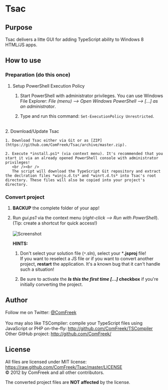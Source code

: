# Tsac

## Purpose

Tsac delivers a litte GUI for adding TypeScript ability to Windows 8 HTML/JS apps.

## How to use

### Preparation (do this once)
1. Setup PowerShell Execution Policy
 
    1. Start PowerShell with administrator privileges. You can use Windows File Explorer: *File (menu) --> Open Windows PowerShell --> [...] as an administrator*.

    2. Type and run this command: `Set-ExecutionPolicy Unrestricted`.
<br />
2. Download/Update Tsac

    1. Download Tsac either via Git or as [ZIP](https://github.com/ComFreek/Tsac/archive/master.zip).
    
    2. Execute *install.ps1* (via context menu). It's recommended that you start it via an already opened PowerShell console with administrator privileges!
       <br /><br />
       The script will download the TypeScript Git repository and extract the declration files *winjs.d.ts* and *winrt.d.ts* into Tsac's root directory. These files will also be copied into your project's directory.

### Convert project

1. **BACKUP** the complete folder of your app!

2. Run *gui.ps1* via the context menu (*right-click --> Run with PowerShell*).
   <br />
   (Tip: create a shortcut for quick access!)
   <br /><br />
   ![Screenshot](http://i.imgur.com/D9cJj.png)

   **HINTS:**
   1. Don't select your solution file (`*`.sln), select your ***.jsproj** file!
      <br />
      If you want to reselect a JS file or if you want to convert another project, **restart** the application. It's a known bug that it can't handle such a situation!

   2. Be sure to activate the ***Is this the first time [...]* checkbox** if you're initially converting the project.


## Author
Follow me on Twitter: [@ComFreek](http://twitter.com/ComFreek)
<br />
<br />
You may also like TSCompiler: compile your TypeScript files using JavaScript or PHP on-the-fly: <http://github.com/ComFreek/TSCompiler>
<br />
Other GitHub project: <http://github.com/ComFreek/>

## License
All files are licensed under MIT license: <https://raw.github.com/ComFreek/Tsac/master/LICENSE>
<br />
© 2012 by ComFreek and all other contributors.

The converted project files are **NOT affected** by the license.